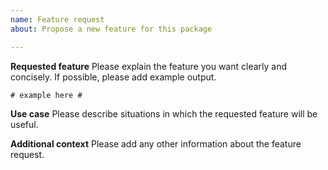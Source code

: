 ```yaml
---
name: Feature request
about: Propose a new feature for this package

---
```


**Requested feature**
Please explain the feature you want clearly and concisely. If possible, please add example output.
```
# example here #
```

**Use case**
Please describe situations in which the requested feature will be useful.

**Additional context**
Please add any other information about the feature request.
